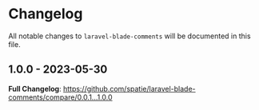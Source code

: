 # Changelog

All notable changes to `laravel-blade-comments` will be documented in this file.

## 1.0.0 - 2023-05-30

**Full Changelog**: https://github.com/spatie/laravel-blade-comments/compare/0.0.1...1.0.0
